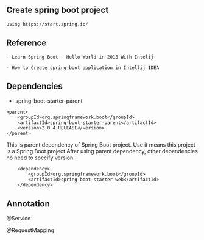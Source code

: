## Create spring boot project
    using https://start.spring.io/
    
    
## Reference
    - Learn Spring Boot - Hello World in 2018 With Intelij
     
    - How to Create spring boot application in Intellij IDEA


## Dependencies
- spring-boot-starter-parent
```
<parent>
    <groupId>org.springframework.boot</groupId>
    <artifactId>spring-boot-starter-parent</artifactId>
    <version>2.0.4.RELEASE</version>
</parent>
```
This is parent dependency of Spring Boot project. Use it means this project is a Spring Boot project After using parent dependency, other dependencies no need to specify version.

```
    <dependency>
        <groupId>org.springframework.boot</groupId>
        <artifactId>spring-boot-starter-web</artifactId>
    </dependency>
```


## Annotation
@Service

@RequestMapping
